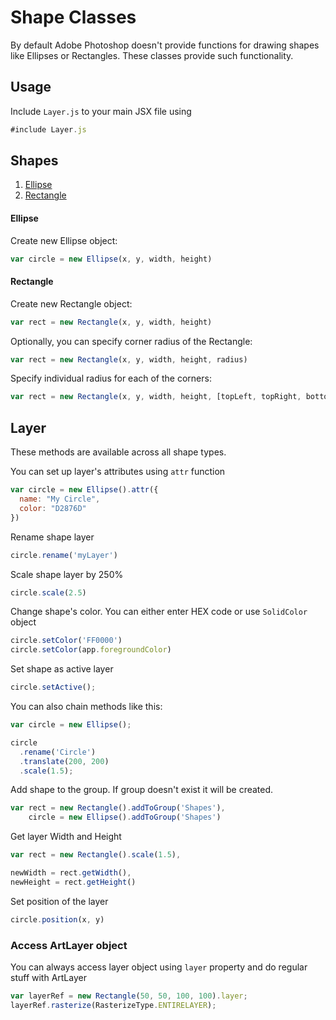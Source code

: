 # Shape Classes
By default Adobe Photoshop doesn't provide functions for drawing shapes like Ellipses or Rectangles.
These classes provide such functionality.

## Usage
Include `Layer.js` to your main JSX file using
```javascript
#include Layer.js
```
## Shapes
1. [Ellipse](#ellipse)
2. [Rectangle](#rectangle)

#### Ellipse
Create new Ellipse object:
```javascript
var circle = new Ellipse(x, y, width, height)
```

#### Rectangle
Create new Rectangle object:
```javascript
var rect = new Rectangle(x, y, width, height)
```

Optionally, you can specify corner radius of the Rectangle:
```javascript
var rect = new Rectangle(x, y, width, height, radius)
```

Specify individual radius for each of the corners:
```javascript
var rect = new Rectangle(x, y, width, height, [topLeft, topRight, bottomRight, bottomLeft])
```

## Layer
These methods are available across all shape types. 

You can set up layer's attributes using `attr` function
```javascript
var circle = new Ellipse().attr({
  name: "My Circle",
  color: "D2876D"
})
```

Rename shape layer
```javascript
circle.rename('myLayer')
```

Scale shape layer by 250%
```javascript
circle.scale(2.5)
```

Change shape's color. You can either enter HEX code or use `SolidColor` object
```javascript
circle.setColor('FF0000')
circle.setColor(app.foregroundColor)
```

Set shape as active layer
```javascript
circle.setActive();
```

You can also chain methods like this:
```javascript
var circle = new Ellipse();

circle
  .rename('Circle')
  .translate(200, 200)
  .scale(1.5);
```

Add shape to the group. If group doesn't exist it will be created.
```javascript
var rect = new Rectangle().addToGroup('Shapes'),
    circle = new Ellipse().addToGroup('Shapes')
```

Get layer Width and Height
```javascript
var rect = new Rectangle().scale(1.5),

newWidth = rect.getWidth(),
newHeight = rect.getHeight()
```

Set position of the layer
```javascript
circle.position(x, y)
```

### Access ArtLayer object
You can always access layer object using `layer` property and do regular stuff with ArtLayer
```javascript
var layerRef = new Rectangle(50, 50, 100, 100).layer;
layerRef.rasterize(RasterizeType.ENTIRELAYER);
```


